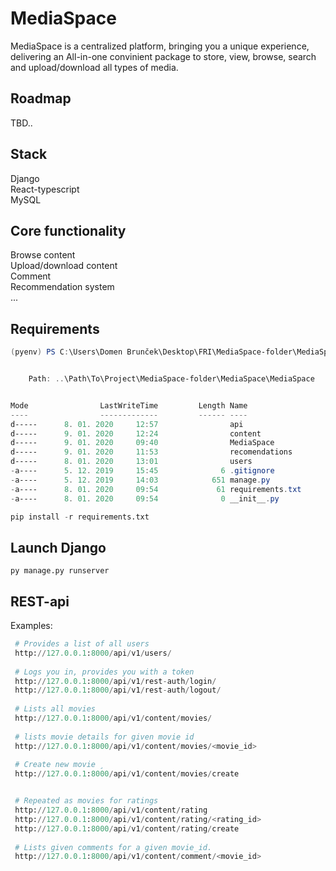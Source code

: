 # MediaSpace

MediaSpace is a centralized platform, bringing you a unique experience, delivering an All-in-one convinient package to store, view, browse, search and upload/download all types of media.

## Roadmap
TBD..  



## Stack
Django  
React-typescript  
MySQL  

## Core functionality
Browse content    
Upload/download content  
Comment  
Recommendation system  
...  

## Requirements

```powershell
(pyenv) PS C:\Users\Domen Brunček\Desktop\FRI\MediaSpace-folder\MediaSpace\MediaSpace> ls


    Path: ..\Path\To\Project\MediaSpace-folder\MediaSpace\MediaSpace


Mode                LastWriteTime         Length Name
----                -------------         ------ ----
d-----      8. 01. 2020     12:57                api
d-----      9. 01. 2020     12:24                content
d-----      9. 01. 2020     09:40                MediaSpace
d-----      9. 01. 2020     11:53                recomendations
d-----      8. 01. 2020     13:01                users
-a----      5. 12. 2019     15:45              6 .gitignore
-a----      5. 12. 2019     14:03            651 manage.py
-a----      8. 01. 2020     09:54             61 requirements.txt
-a----      8. 01. 2020     09:54              0 __init__.py
```

```python
pip install -r requirements.txt
```

## Launch Django
```py manage.py runserver```  
  
## REST-api
Examples:  
```python
 # Provides a list of all users
 http://127.0.0.1:8000/api/v1/users/
 
 # Logs you in, provides you with a token
 http://127.0.0.1:8000/api/v1/rest-auth/login/ 
 http://127.0.0.1:8000/api/v1/rest-auth/logout/ 
 
 # Lists all movies
 http://127.0.0.1:8000/api/v1/content/movies/
 
 # lists movie details for given movie id
 http://127.0.0.1:8000/api/v1/content/movies/<movie_id> 
 
 # Create new movie ¸
 http://127.0.0.1:8000/api/v1/content/movies/create 


 # Repeated as movies for ratings
 http://127.0.0.1:8000/api/v1/content/rating
 http://127.0.0.1:8000/api/v1/content/rating/<rating_id>
 http://127.0.0.1:8000/api/v1/content/rating/create
 
 # Lists given comments for a given movie_id.
 http://127.0.0.1:8000/api/v1/content/comment/<movie_id> 
 ```
